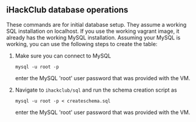 ## iHackClub database operations

These commands are for initial database setup. They assume a working SQL installation on localhost. 
If you use the working vagrant image, it already has the working MySQL installation. Assuming your
MySQL is working, you can use the following steps to create the table:

1. Make sure you can connect to MySQL

    ```
    mysql -u root -p
    ```
    enter the MySQL 'root' user password that was provided with the VM.

2. Navigate to `ihackclub/sql` and run the schema creation script as 
    ```
    mysql -u root -p < createschema.sql
    ```
    enter the MySQL 'root' user password that was provided with the VM.
    

    